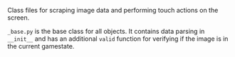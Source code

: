 Class files for scraping image data and performing touch actions on the screen.

`_base.py` is the base class for all objects. It contains data parsing in `__init__` and has an additional `valid` function for verifying if the image is in the current gamestate.